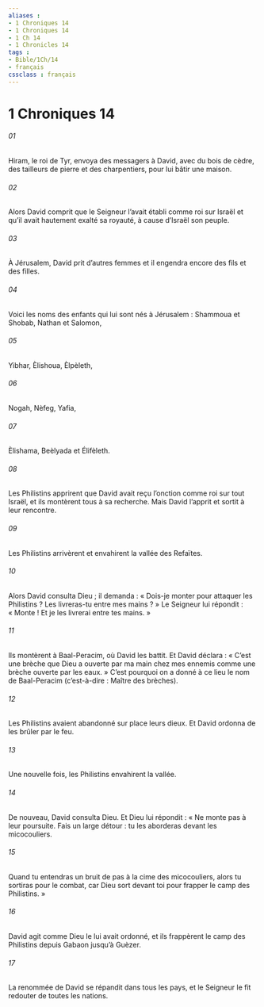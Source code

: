 ```yaml
---
aliases : 
- 1 Chroniques 14
- 1 Chroniques 14
- 1 Ch 14
- 1 Chronicles 14
tags : 
- Bible/1Ch/14
- français
cssclass : français
---
```


# 1 Chroniques 14

###### 01
Hiram, le roi de Tyr, envoya des messagers à David, avec du bois de cèdre, des tailleurs de pierre et des charpentiers, pour lui bâtir une maison.
###### 02
Alors David comprit que le Seigneur l’avait établi comme roi sur Israël et qu’il avait hautement exalté sa royauté, à cause d’Israël son peuple.
###### 03
À Jérusalem, David prit d’autres femmes et il engendra encore des fils et des filles.
###### 04
Voici les noms des enfants qui lui sont nés à Jérusalem : Shammoua et Shobab, Nathan et Salomon,
###### 05
Yibhar, Èlishoua, Èlpèleth,
###### 06
Nogah, Nèfeg, Yafia,
###### 07
Èlishama, Beèlyada et Élifèleth.
###### 08
Les Philistins apprirent que David avait reçu l’onction comme roi sur tout Israël, et ils montèrent tous à sa recherche. Mais David l’apprit et sortit à leur rencontre.
###### 09
Les Philistins arrivèrent et envahirent la vallée des Refaïtes.
###### 10
Alors David consulta Dieu ; il demanda : « Dois-je monter pour attaquer les Philistins ? Les livreras-tu entre mes mains ? » Le Seigneur lui répondit : « Monte ! Et je les livrerai entre tes mains. »
###### 11
Ils montèrent à Baal-Peracim, où David les battit. Et David déclara :
« C’est une brèche que Dieu a ouverte
par ma main chez mes ennemis
comme une brèche ouverte par les eaux. »
C’est pourquoi on a donné à ce lieu le nom de Baal-Peracim (c’est-à-dire : Maître des brèches).
###### 12
Les Philistins avaient abandonné sur place leurs dieux. Et David ordonna de les brûler par le feu.
###### 13
Une nouvelle fois, les Philistins envahirent la vallée.
###### 14
De nouveau, David consulta Dieu. Et Dieu lui répondit : « Ne monte pas à leur poursuite. Fais un large détour : tu les aborderas devant les micocouliers.
###### 15
Quand tu entendras un bruit de pas à la cime des micocouliers, alors tu sortiras pour le combat, car Dieu sort devant toi pour frapper le camp des Philistins. »
###### 16
David agit comme Dieu le lui avait ordonné, et ils frappèrent le camp des Philistins depuis Gabaon jusqu’à Guèzer.
###### 17
La renommée de David se répandit dans tous les pays, et le Seigneur le fit redouter de toutes les nations.
